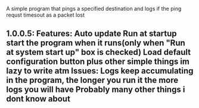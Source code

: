 A simple program that pings a specified destination and logs if the ping requst timesout as a packet lost


1.0.0.5:
    Features:
        Auto update
        Run at startup
        start the program when it runs(only when "Run at system start up" box is checked)
        Load default configuration button
        plus other simple things im lazy to write atm
    Issues:
        Logs keep accumulating in the program, the longer you run it the more logs you will have
        Probably many other things i dont know about
-
